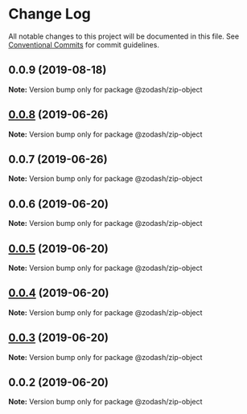 # Change Log

All notable changes to this project will be documented in this file.
See [Conventional Commits](https://conventionalcommits.org) for commit guidelines.

## 0.0.9 (2019-08-18)

**Note:** Version bump only for package @zodash/zip-object





## [0.0.8](https://github.com/zcorky/zodash/compare/@zodash/zip-object@0.0.7...@zodash/zip-object@0.0.8) (2019-06-26)

**Note:** Version bump only for package @zodash/zip-object





## 0.0.7 (2019-06-26)

**Note:** Version bump only for package @zodash/zip-object





## 0.0.6 (2019-06-20)

**Note:** Version bump only for package @zodash/zip-object





## [0.0.5](https://github.com/zcorky/zodash/compare/@zodash/zip-object@0.0.4...@zodash/zip-object@0.0.5) (2019-06-20)

**Note:** Version bump only for package @zodash/zip-object





## [0.0.4](https://github.com/zcorky/zodash/compare/@zodash/zip-object@0.0.3...@zodash/zip-object@0.0.4) (2019-06-20)

**Note:** Version bump only for package @zodash/zip-object





## [0.0.3](https://github.com/zcorky/zodash/compare/@zodash/zip-object@0.0.2...@zodash/zip-object@0.0.3) (2019-06-20)

**Note:** Version bump only for package @zodash/zip-object





## 0.0.2 (2019-06-20)

**Note:** Version bump only for package @zodash/zip-object
